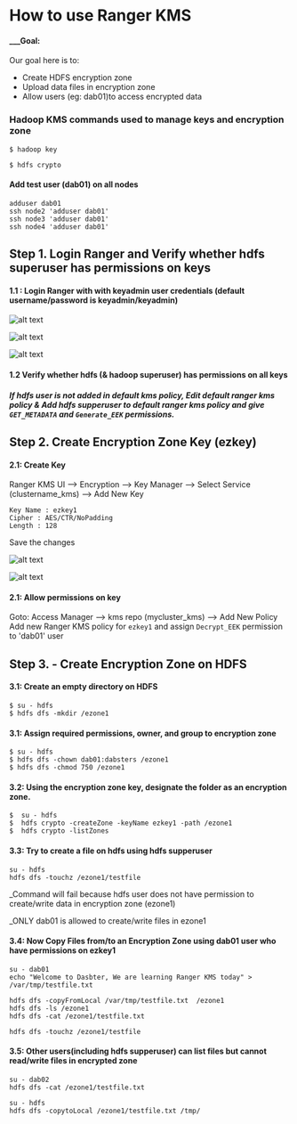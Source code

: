 # How to use Ranger KMS

#### ___Goal: 
Our goal here is to: 
* Create HDFS encryption zone
* Upload data files in encryption zone 
* Allow users (eg: dab01)to access encrypted data


### Hadoop KMS commands used to manage keys and encryption zone
`$ hadoop key`

`$ hdfs crypto`

#### Add test user (dab01) on all nodes
```
adduser dab01
ssh node2 'adduser dab01'
ssh node3 'adduser dab01'
ssh node4 'adduser dab01'
```
## Step 1. Login Ranger and Verify whether hdfs superuser has permissions on keys

#### 1.1 : Login Ranger with with keyadmin user credentials (default username/password is keyadmin/keyadmin)

![alt text](https://github.com/dabsterindia/LABs/blob/master/tmp/images/ranger_kms_keyadmin_login.png)

![alt text](https://github.com/dabsterindia/LABs/blob/master/tmp/images/ranger_kms_repo.png)

![alt text](https://github.com/dabsterindia/LABs/blob/master/tmp/images/ranger_kms_policies1.png)

#### 1.2 Verify whether hdfs (& hadoop superuser) has permissions on all keys
##### If hdfs user is not added in default kms policy, Edit default ranger kms policy & Add hdfs supperuser to default ranger kms policy and give `GET_METADATA` and `Generate_EEK` permissions.

## Step 2. Create Encryption Zone Key (ezkey)

#### 2.1: Create Key
Ranger KMS UI --> Encryption --> Key Manager --> Select Service (clustername_kms) --> Add New Key
```
Key Name : ezkey1
Cipher : AES/CTR/NoPadding
Length : 128
```
Save the changes

![alt text](https://github.com/dabsterindia/LABs/blob/master/tmp/images/ranger_kms_keymanager.png)

![alt text](https://github.com/dabsterindia/LABs/blob/master/tmp/images/ranger_kms_add_key.png)

#### 2.1: Allow permissions on key
Goto:
Access Manager --> kms repo (mycluster_kms) --> Add New Policy
Add new Ranger KMS policy for `ezkey1` and assign `Decrypt_EEK` permission to 'dab01' user 

## Step 3. - Create Encryption Zone on HDFS

#### 3.1: Create an empty directory on HDFS
```
$ su - hdfs
$ hdfs dfs -mkdir /ezone1
```

#### 3.1: Assign required permissions, owner, and group to encryption zone
```
$ su - hdfs
$ hdfs dfs -chown dab01:dabsters /ezone1
$ hdfs dfs -chmod 750 /ezone1
```

#### 3.2: Using the encryption zone key, designate the folder as an encryption zone.
```
$  su - hdfs
$  hdfs crypto -createZone -keyName ezkey1 -path /ezone1
$  hdfs crypto -listZones
```

#### 3.3: Try to create a file on hdfs using hdfs supperuser
```
su - hdfs
hdfs dfs -touchz /ezone1/testfile
```
_Command will fail because hdfs user does not have permission to create/write data in encryption zone (ezone1)

_ONLY dab01 is allowed to create/write files in ezone1

#### 3.4: Now Copy Files from/to an Encryption Zone using dab01 user who have permissions on ezkey1
```
su - dab01
echo "Welcome to Dasbter, We are learning Ranger KMS today" > /var/tmp/testfile.txt

hdfs dfs -copyFromLocal /var/tmp/testfile.txt  /ezone1
hdfs dfs -ls /ezone1
hdfs dfs -cat /ezone1/testfile.txt

hdfs dfs -touchz /ezone1/testfile
```

#### 3.5: Other users(including hdfs supperuser) can list files but cannot read/write files in encrypted zone
```
su - dab02
hdfs dfs -cat /ezone1/testfile.txt

su - hdfs
hdfs dfs -copytoLocal /ezone1/testfile.txt /tmp/
```


